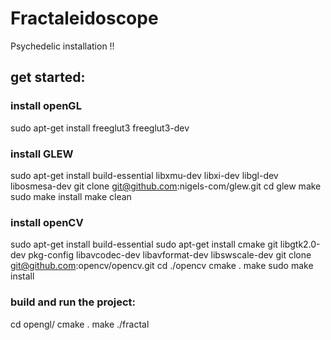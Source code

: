 # Fractaleidoscope

Psychedelic installation !!

## get started: 


### install openGL

sudo apt-get install freeglut3 freeglut3-dev

### install GLEW

sudo apt-get install build-essential libxmu-dev libxi-dev libgl-dev libosmesa-dev
git clone git@github.com:nigels-com/glew.git
cd glew
make
sudo make install
make clean

### install openCV

sudo apt-get install build-essential
sudo apt-get install cmake git libgtk2.0-dev pkg-config libavcodec-dev libavformat-dev libswscale-dev
git clone git@github.com:opencv/opencv.git
cd ./opencv
cmake .
make 
sudo make install

### build and run the project:
cd opengl/
cmake .
make
./fractal


